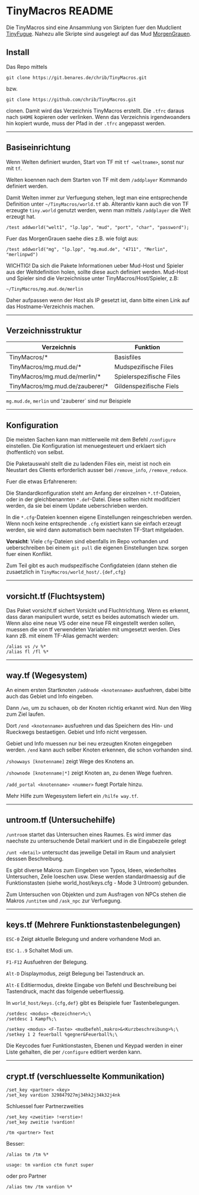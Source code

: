 # TinyMacros README

Die TinyMacros sind eine Ansammlung von Skripten fuer den Mudclient
[TinyFugue](http://tinyfugue.sourceforge.net). Nahezu alle Skripte sind
ausgelegt auf das Mud [MorgenGrauen](http://mg.mud.de).

## Install

Das Repo mittels

    git clone https://git.benares.de/chrib/TinyMacros.git

bzw.

    git clone https://github.com/chrib/TinyMacros.git

clonen. Damit wird das Verzeichnis TinyMacros erstellt.
Die `.tfrc` daraus nach `$HOME` kopieren oder verlinken.
Wenn das Verzeichnis irgendwoanders hin kopiert wurde, muss der Pfad in der
`.tfrc` angepasst werden.

-------------------------------------------------------

## Basiseinrichtung

Wenn Welten definiert wurden, Start von TF mit `tf <weltname>`, sonst nur
mit `tf`.

Welten koennen nach dem Starten von TF mit dem `/addplayer` Kommando
definiert werden.

Damit Welten immer zur Verfuegung stehen, legt man eine
entsprechende Definition unter `~/TinyMacros/world.tf` ab. Alterantiv kann
auch die von TF erzeugte `tiny.world` genutzt werden, wenn man mittels
`/addplayer` die Welt erzeugt hat.

    /test addworld("welt1", "lp.lpp", "mud", "port", "char", "password");

Fuer das MorgenGrauen saehe dies z.B. wie folgt aus:

    /test addworld("mg", "lp.lpp", "mg.mud.de", "4711", "Merlin", "merlinpwd")

WICHTIG! Da sich die Pakete Informationen ueber Mud-Host und Spieler aus der
Weltdefinition holen, sollte diese auch definiert werden.
Mud-Host und Spieler sind die Verzeichnisse unter
TinyMacros/Host/Spieler, z.B:

    ~/TinyMacros/mg.mud.de/merlin

Daher aufpassen wenn der Host als IP gesetzt
ist, dann bitte einen Link auf das Hostname-Verzeichnis machen.

-------------------------------------------------------

## Verzeichnisstruktur

| Verzeichnis                     | Funktion                 |
|---------------------------------|--------------------------|
| TinyMacros/*                    | Basisfiles               |
| TinyMacros/mg.mud.de/*          | Mudspezifische Files     |
| TinyMacros/mg.mud.de/merlin/*   | Spielerspezifische Files |
| TinyMacros/mg.mud.de/zauberer/* | Gildenspezifische Fiels  |

`mg.mud.de`, `merlin` und 'zauberer` sind nur Beispiele

-------------------------------------------------------

## Konfiguration

Die meisten Sachen kann man mittlerweile mit dem Befehl `/configure`
einstellen. Die Konfiguration ist menuegesteuert und erklaert sich
(hoffentlich) von selbst.

Die Paketauswahl stellt die zu ladenden Files ein, meist ist noch ein
Neustart des Clients erforderlich ausser bei `/remove_info`, `/remove_reduce`.

Fuer die etwas Erfahreneren:

Die Standardkonfiguration steht am Anfang der einzelnen
`*.tf`-Dateien, oder in der gleichbenannten `*.def`-Datei. Diese sollten
nicht modifiziert werden, da sie bei einem Update ueberschrieben werden.

In die `*.cfg`-Dateien koennen eigene Einstellungen reingeschrieben werden.
Wenn noch keine entsprechende `.cfg` existiert kann sie einfach erzeugt werden,
sie wird dann automatisch beim naechsten TF-Start mitgeladen.

**Vorsicht**: Viele `cfg`-Dateien sind ebenfalls im Repo vorhanden und
ueberschreiben bei einem `git pull` die eigenen Einstellungen bzw. sorgen fuer
einen Konflikt.

Zum Teil gibt es auch mudspezifische Configdateien (dann stehen die
zusaetzlich in `TinyMacros/world_host/.{def,cfg}`

-------------------------------------------------------

## vorsicht.tf (Fluchtsystem)

Das Paket vorsicht.tf sichert Vorsicht und Fluchtrichtung. Wenn es erkennt,
dass daran manipuliert wurde, setzt es beides automatisch wieder um.
Wenn also eine neue VS oder eine neue FR eingestellt werden sollen, muessen
die von tf verwendeten Variablen mit umgesetzt werden. Dies kann zB. mit
einem TF-Alias gemacht werden:

    /alias vs /v %*
    /alias fl /fl %*

-------------------------------------------------------

## way.tf (Wegesystem)

An einem ersten Startknoten `/addnode <knotenname>` ausfuehren, dabei bitte
auch das Gebiet und Info eingeben.

Dann `/wo`, um zu schauen, ob der Knoten richtig erkannt wird.
Nun den Weg zum Ziel laufen.

Dort `/end <knotenname>` ausfuehren und das Speichern des Hin- und Rueckwegs
bestaetigen. Gebiet und Info nicht vergessen.

Gebiet und Info muessen nur bei neu erzeugten Knoten eingegeben werden.
`/end` kann auch selber Knoten erkennen, die schon vorhanden sind.

`/showways [knotenname]` zeigt Wege des Knotens an.

`/shownode [knotenname|*]` zeigt Knoten an, zu denen Wege fuehren.

`/add_portal <knotenname> <nummer>` fuegt Portale hinzu.

Mehr Hilfe zum Wegesystem liefert ein `/hilfe way.tf`.

-------------------------------------------------------

## untroom.tf (Untersuchehilfe)

`/untroom` startet das Untersuchen eines Raumes. Es wird immer das naechste
zu untersuchende Detail markiert und in die Eingabezeile gelegt

`/unt <detail>` untersucht das jeweilige Detail im Raum und analysiert
desssen Beschreibung.

Es gibt diverse Makros zum Eingeben von Typos, Ideen, wiederholtes Untersuchen,
Zeile loeschen usw. Diese werden standardmaessig auf die Funktionstasten
(siehe world_host/keys.cfg - Mode 3 Untroom) gebunden.

Zum Untersuchen von Objekten und zum Ausfragen von NPCs stehen die Makros
`/untitem` und `/ask_npc` zur Verfuegung.

-------------------------------------------------------

## keys.tf (Mehrere Funktionstastenbelegungen)

`ESC-0` Zeigt aktuelle Belegung und andere vorhandene Modi an.

`ESC-1..9` Schaltet Modi um.

`F1-F12` Ausfuehren der Belegung.

`Alt-D` Displaymodus, zeigt Belegung bei Tastendruck an.

`Alt-E` Editiermodus, direkte Eingabe von Befehl und Beschreibung bei
Tastendruck, macht das folgende ueberfluessig.

In `world_host/keys.{cfg,def}` gibt es Beispiele fuer Tastenbelegungen.

    /setdesc <modus> <Bezeichner>%;\
    /setdesc 1 Kampf%;\

    /setkey <modus> <F-Taste> <mudbefehl,makro>&<Kurzbeschreibung>%;\
    /setkey 1 2 feuerball %gegner&Feuerball%;\

Die Keycodes fuer Funktionstasten, Ebenen und Keypad werden in einer Liste
gehalten, die per `/configure` editiert werden kann.

-------------------------------------------------------

## crypt.tf (verschluesselte Kommunikation)

    /set_key <partner> <key>
    /set_key vardion 329847927mj34hk2j34k32j4nk

Schluessel fuer Partnerzweities

    /set_key <zweitie> !<erstie>!
    /set_key zweitie !vardion!

    /tm <partner> Text

Besser:

    /alias tm /tm %*

    usage: tm vardion ctm funzt super

oder pro Partner

    /alias tmv /tm vardion %*
